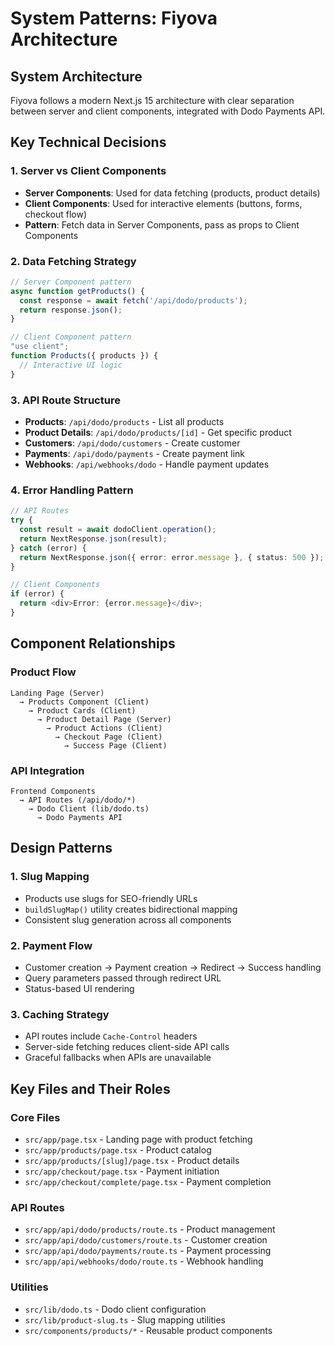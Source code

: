 # System Patterns: Fiyova Architecture

## System Architecture
Fiyova follows a modern Next.js 15 architecture with clear separation between server and client components, integrated with Dodo Payments API.

## Key Technical Decisions

### 1. Server vs Client Components
- **Server Components**: Used for data fetching (products, product details)
- **Client Components**: Used for interactive elements (buttons, forms, checkout flow)
- **Pattern**: Fetch data in Server Components, pass as props to Client Components

### 2. Data Fetching Strategy
```typescript
// Server Component pattern
async function getProducts() {
  const response = await fetch('/api/dodo/products');
  return response.json();
}

// Client Component pattern
"use client";
function Products({ products }) {
  // Interactive UI logic
}
```

### 3. API Route Structure
- **Products**: `/api/dodo/products` - List all products
- **Product Details**: `/api/dodo/products/[id]` - Get specific product
- **Customers**: `/api/dodo/customers` - Create customer
- **Payments**: `/api/dodo/payments` - Create payment link
- **Webhooks**: `/api/webhooks/dodo` - Handle payment updates

### 4. Error Handling Pattern
```typescript
// API Routes
try {
  const result = await dodoClient.operation();
  return NextResponse.json(result);
} catch (error) {
  return NextResponse.json({ error: error.message }, { status: 500 });
}

// Client Components
if (error) {
  return <div>Error: {error.message}</div>;
}
```

## Component Relationships

### Product Flow
```
Landing Page (Server) 
  → Products Component (Client)
    → Product Cards (Client)
      → Product Detail Page (Server)
        → Product Actions (Client)
          → Checkout Page (Client)
            → Success Page (Client)
```

### API Integration
```
Frontend Components
  → API Routes (/api/dodo/*)
    → Dodo Client (lib/dodo.ts)
      → Dodo Payments API
```

## Design Patterns

### 1. Slug Mapping
- Products use slugs for SEO-friendly URLs
- `buildSlugMap()` utility creates bidirectional mapping
- Consistent slug generation across all components

### 2. Payment Flow
- Customer creation → Payment creation → Redirect → Success handling
- Query parameters passed through redirect URL
- Status-based UI rendering

### 3. Caching Strategy
- API routes include `Cache-Control` headers
- Server-side fetching reduces client-side API calls
- Graceful fallbacks when APIs are unavailable

## Key Files and Their Roles

### Core Files
- `src/app/page.tsx` - Landing page with product fetching
- `src/app/products/page.tsx` - Product catalog
- `src/app/products/[slug]/page.tsx` - Product details
- `src/app/checkout/page.tsx` - Payment initiation
- `src/app/checkout/complete/page.tsx` - Payment completion

### API Routes
- `src/app/api/dodo/products/route.ts` - Product management
- `src/app/api/dodo/customers/route.ts` - Customer creation
- `src/app/api/dodo/payments/route.ts` - Payment processing
- `src/app/api/webhooks/dodo/route.ts` - Webhook handling

### Utilities
- `src/lib/dodo.ts` - Dodo client configuration
- `src/lib/product-slug.ts` - Slug mapping utilities
- `src/components/products/*` - Reusable product components
